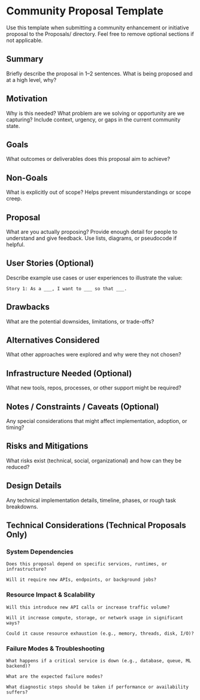# Community Proposal Template
Use this template when submitting a community enhancement or initiative proposal to the Proposals/ directory. Feel free to remove optional sections if not applicable.

## Summary

Briefly describe the proposal in 1–2 sentences. What is being proposed and at a high level, why?

## Motivation

Why is this needed? What problem are we solving or opportunity are we capturing? Include context, urgency, or gaps in the current community state.

## Goals

What outcomes or deliverables does this proposal aim to achieve?


## Non-Goals

What is explicitly out of scope? Helps prevent misunderstandings or scope creep.

## Proposal

What are you actually proposing? Provide enough detail for people to understand and give feedback. Use lists, diagrams, or pseudocode if helpful.


## User Stories (Optional)

Describe example use cases or user experiences to illustrate the value:

    Story 1: As a ___, I want to ___ so that ___.

## Drawbacks

What are the potential downsides, limitations, or trade-offs?

## Alternatives Considered

What other approaches were explored and why were they not chosen?

## Infrastructure Needed (Optional)

What new tools, repos, processes, or other support might be required?

## Notes / Constraints / Caveats (Optional)

Any special considerations that might affect implementation, adoption, or timing?

## Risks and Mitigations

What risks exist (technical, social, organizational) and how can they be reduced?


## Design Details

Any technical implementation details, timeline, phases, or rough task breakdowns.


## Technical Considerations (Technical Proposals Only)
### System Dependencies

    Does this proposal depend on specific services, runtimes, or infrastructure?

    Will it require new APIs, endpoints, or background jobs?

### Resource Impact & Scalability

    Will this introduce new API calls or increase traffic volume?

    Will it increase compute, storage, or network usage in significant ways?

    Could it cause resource exhaustion (e.g., memory, threads, disk, I/O)?

### Failure Modes & Troubleshooting

    What happens if a critical service is down (e.g., database, queue, ML backend)?

    What are the expected failure modes?

    What diagnostic steps should be taken if performance or availability suffers?
